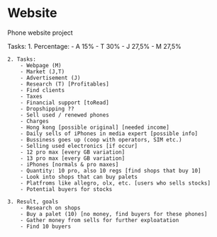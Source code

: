 # Website
 Phone website project

 Tasks: 
    1. Percentage:
        - A 15%
        - T 30%
        - J 27,5%
        - M 27,5%

    2. Tasks:
        - Webpage (M)
        - Market (J,T)
        - Advertisement (J)
        - Research (T) [Profitables]
        - Find clients
        - Taxes
        - Financial support [toRead]
        - Dropshipping ??
        - Sell used / renewed phones
        - Charges
        - Hong kong [possible original] [needed income]
        - Daily sells of iPhones in media expert [possible info]
        - Bussiness goes up (coop with operators, SIM etc.)
        - Selling used electronics [if occur]
        - 12 pro max [every GB variation]
        - 13 pro max [every GB variation]
        - iPhones [normals & pro maxes]
        - Quantity: 10 pro, also 10 regs [find shops that buy 10]
        - Look into shops that can buy palets
        - Platfroms like allegro, olx, etc. [users who sells stocks]
        - Potential buyers for stocks
    
    3. Result, goals
        - Research on shops
        - Buy a palet (10) [no money, find buyers for these phones]
        - Gather money from sells for further exploatation
        - Find 10 buyers
